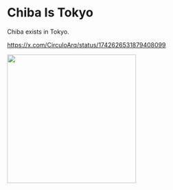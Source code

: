 # Chiba Is Tokyo
Chiba exists in Tokyo.

https://x.com/CirculoArq/status/1742626531879408099

<img src="https://github.com/gojiteji/ChibaIsTokyo/assets/38291975/f459fbe6-4bfc-40e0-b341-6e066a9f2e00" width="300px"/>
